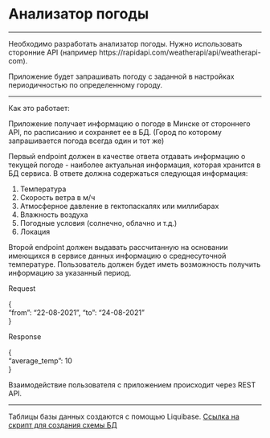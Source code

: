 # Анализатор погоды
<hr>
Необходимо разработать анализатор погоды. Нужно использовать сторонние API (например https://rapidapi.com/weatherapi/api/weatherapi-com). 

Приложение будет запрашивать погоду с заданной в настройках периодичностью по определенному городу.
<hr>
Как это работает:

Приложение получает информацию о погоде в Минске от стороннего API, по расписанию и сохраняет ее в БД.
(Город по которому запрашивается погода всегда один и тот же)

Первый endpoint должен в качестве ответа отдавать информацию о текущей погоде - наиболее актуальная информация, которая хранится в БД сервиса. В ответе должна содержаться следующая информация:

1) Температура
2) Скорость ветра в м/ч
3) Атмосферное давление в гектопаскалях или миллибарах
4) Влажность воздуха
5) Погодные условия (солнечно, облачно и т.д.)
6) Локация

Второй endpoint должен выдавать рассчитанную на основании имеющихся в сервисе данных информацию о среднесуточной температуре. Пользователь должен будет иметь возможность получить информацию за указанный период.

Request

{<br>
“from”: “22-08-2021”,
“to”: “24-08-2021” <br>
}

Response

{<br>
“average_temp”: 10
<br>
}

Взаимодействие пользователя с приложением происходит через REST API.

<hr>


Таблицы базы данных создаются с помощью Liquibase. [Ссылка на скрипт для создания схемы БД ](https://github.com/Krekerok01/weather-app/blob/master/src/main/resources/db/changelog/db.changelog-1.0.sql)


<br>